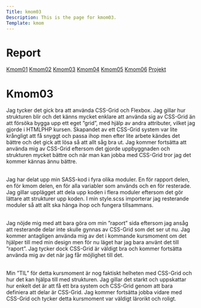 ```yaml
---
Title: kmom03
Description: This is the page for kmom03.
Template: kmom
---
```


Report
==========================
<div class="container-report">
<div class="kmom-report report">
    <a class="kmom-a" href="kmom01">Kmom01</a>
    <a class="kmom-a" href="kmom02">Kmom02</a>
    <a class="kmom-a" href="kmom03">Kmom03</a>
    <a class="kmom-a" href="kmom04">Kmom04</a>
    <a class="kmom-a" href="kmom05">Kmom05</a>
    <a class="kmom-a" href="kmom06">Kmom06</a>
    <a class="kmom-a" href="#">Projekt</a>
</div>
<div class="kmom-report text">
    <h1>Kmom03</h1>
Jag tycker det gick bra att använda CSS-Grid och Flexbox. Jag gillar hur strukturen blir och det känns mycket enklare att använda sig av CSS-Grid än att försöka bygga upp ett eget ”grid”, med hjälp av andra attributer, vilket jag gjorde i HTMLPHP kursen. Skapandet av ett CSS-Grid system var lite krångligt att få snyggt och passa ihop men efter lite arbete kändes det bättre och det gick att lösa så att allt såg bra ut. Jag kommer fortsätta att använda mig av CSS-Grid eftersom det gjorde uppbyggnaden och strukturen mycket bättre och när man kan jobba med CSS-Grid tror jag det kommer kännas ännu bättre.<br><br>

Jag har delat upp min SASS-kod i fyra olika moduler. En för rapport delen, en för kmom delen, en för alla variabler som används och en för resterade. Jag gillar upplägget att dela upp koden i flera moduler eftersom det gör lättare att strukturer upp koden. I min style.scss importerar jag resterande moduler så att allt ska hänga ihop och fungera tillsammans.<br><br>

Jag nöjde mig med att bara göra om min ”raport” sida eftersom jag ansåg att resterande delar inte skulle gynnas av CSS-Grid som det ser ut nu. Jag kommer antagligen använda mig av det i kommande kursmoment om det hjälper till med min design men för nu läget har jag bara använt det till ”raport”. Jag tycker dock CSS-Grid är väldigt bra och kommer fortsätta använda mig av det när jag får möjlighet till det.<br><br>

Min ”TIL” för detta kursmoment är nog faktiskt helheten med CSS-Grid och hur det kan hjälpa till med strukturen. Jag gillar det starkt och uppskattar hur enkelt det är att få ett bra system och CSS-Grid genom att bara definiera att delar är CSS-Grid. Jag kommer fortsätta jobba vidare med CSS-Grid och tycker detta kursmoment var väldigt lärorikt och roligt.<br><br>

</div>
</div>
